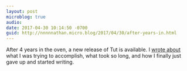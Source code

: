 ```yaml
---
layout: post
microblog: true
audio: 
date: 2017-04-30 10:14:50 -0700
guid: http://nnnnnathan.micro.blog/2017/04/30/after-years-in.html
---
```

After 4 years in the oven, a new release of Tut is available. I [wrote about](https://www.yergler.net/blog/2017/04/30/technical-documentation-with-tut/) what I was trying to accomplish, what took so long, and how I finally just gave up and started writing.
